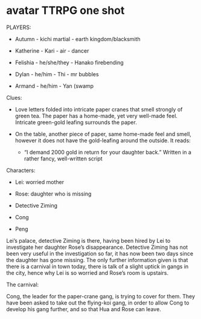  

# avatar TTRPG one shot

PLAYERS:

- Autumn - kichi martial - earth kingdom/blacksmith

- Katherine - Kari - air - dancer

- Felishia - he/she/they - Hanako firebending

- Dylan - he/him - Thi - mr bubbles

- Armand - he/him - Yan (swamp

Clues:

- Love letters folded into intricate paper cranes that smell strongly of green tea. The paper has a home-made, yet very well-made feel. Intricate green-gold leafing surrounds the paper.

- On the table, another piece of paper, same home-made feel and smell, however it does not have the gold-leafing around the outside. It reads:
    - “I demand 2000 gold in return for your daughter back.” Written in a rather fancy, well-written script

Characters:

- Lei: worried mother

- Rose: daughter who is missing

- Detective Ziming

- Cong

- Peng

Lei’s palace, detective Ziming is there, having been hired by Lei to investigate her daughter Rose’s disappearance. Detective Ziming has not been very useful in the investigation so far, it has now been two days since the daughter has gone missing. The only further information given is that there is a carnival in town today, there is talk of a slight uptick in gangs in the city, hence why Lei is so worried and Rose’s room is upstairs.

The carnival:

Cong, the leader for the paper-crane gang, is trying to cover for them. They have been asked to take out the flying-koi gang, in order to allow Cong to develop his gang further, and so that Hua and Rose can leave.